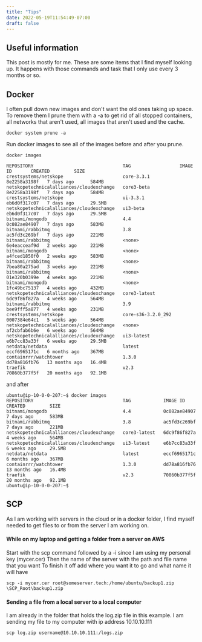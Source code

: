 ```yaml
---
title: "Tips"
date: 2022-05-19T11:54:49-07:00
draft: false
---
```


## Useful information

This post is mostly for me. These are some items that I find myself looking up. It happens with those commands and task that I only use every 3 months or so. 

## Docker
I often pull down new images and don't want the old ones taking up space. To remove them I prune them with a -a to get rid of all stopped containers, all networks that aren't used, all images that aren't used and the cache. 
```
docker system prune -a
```
Run docker images to see all of the images before and after you prune. 
```
docker images
```
```
REPOSITORY                                 TAG                  IMAGE ID       CREATED         SIZE
crestsystems/netskope                      core-3.3.1           8e2258a3198f   7 days ago      584MB
netskopetechnicalalliances/cloudexchange   core3-beta           8e2258a3198f   7 days ago      584MB
crestsystems/netskope                      ui-3.3.1             eb6d0f317c07   7 days ago      29.5MB
netskopetechnicalalliances/cloudexchange   ui3-beta             eb6d0f317c07   7 days ago      29.5MB
bitnami/mongodb                            4.4                  0c082ae84907   7 days ago      583MB
bitnami/rabbitmq                           3.8                  ac5fd3c269bf   7 days ago      221MB
bitnami/rabbitmq                           <none>               6e4eacceaf9d   2 weeks ago     221MB
bitnami/mongodb                            <none>               a4fced1850f0   2 weeks ago     583MB
bitnami/rabbitmq                           <none>               7bea80a275ad   3 weeks ago     221MB
bitnami/rabbitmq                           <none>               01e320b0399e   4 weeks ago     221MB
bitnami/mongodb                            <none>               1fc49bc75137   4 weeks ago     432MB
netskopetechnicalalliances/cloudexchange   core3-latest         6dc9f86f827a   4 weeks ago     564MB
bitnami/rabbitmq                           3.9                  bee9fff5a877   4 weeks ago     231MB
crestsystems/netskope                      core-s36-3.2.0_292   0007384e64c1   5 weeks ago     564MB
netskopetechnicalalliances/cloudexchange   <none>               af2cbfab6b6e   6 weeks ago     564MB
netskopetechnicalalliances/cloudexchange   ui3-latest           e6b7cc83a33f   6 weeks ago     29.5MB
netdata/netdata                            latest               eccf6965171c   6 months ago    367MB
containrrr/watchtower                      1.3.0                dd78a816fb76   13 months ago   16.4MB
traefik                                    v2.3                 70860b377f5f   20 months ago   92.1MB
```
and after
```
ubuntu@ip-10-0-0-207:~$ docker images
REPOSITORY                                 TAG            IMAGE ID       CREATED         SIZE
bitnami/mongodb                            4.4            0c082ae84907   7 days ago      583MB
bitnami/rabbitmq                           3.8            ac5fd3c269bf   7 days ago      221MB
netskopetechnicalalliances/cloudexchange   core3-latest   6dc9f86f827a   4 weeks ago     564MB
netskopetechnicalalliances/cloudexchange   ui3-latest     e6b7cc83a33f   6 weeks ago     29.5MB
netdata/netdata                            latest         eccf6965171c   6 months ago    367MB
containrrr/watchtower                      1.3.0          dd78a816fb76   13 months ago   16.4MB
traefik                                    v2.3           70860b377f5f   20 months ago   92.1MB
ubuntu@ip-10-0-0-207:~$
```

## SCP
As I am working with servers in the cloud or in a docker folder, I find myself needed to get files to or from the server I am working on. 

#### While on my laptop and getting a folder from a server on AWS 

Start with the scp command followed by a -i since I am using my personal key (mycer.cer)
Then the name of the server with the path and file name that you want
To finish it off add where you want it to go and what name it will have
```
scp -i mycer.cer root@someserver.tech:/home/ubuntu/backup1.zip \SCP_Root\backup1.zip
```

#### Sending a file from a local server to a local computer

I am already in the folder that holds the log.zip file in this example. I am sending my file to my computer with ip address 10.10.10.111
```
scp log.zip username@10.10.10.111:/logs.zip
``` 